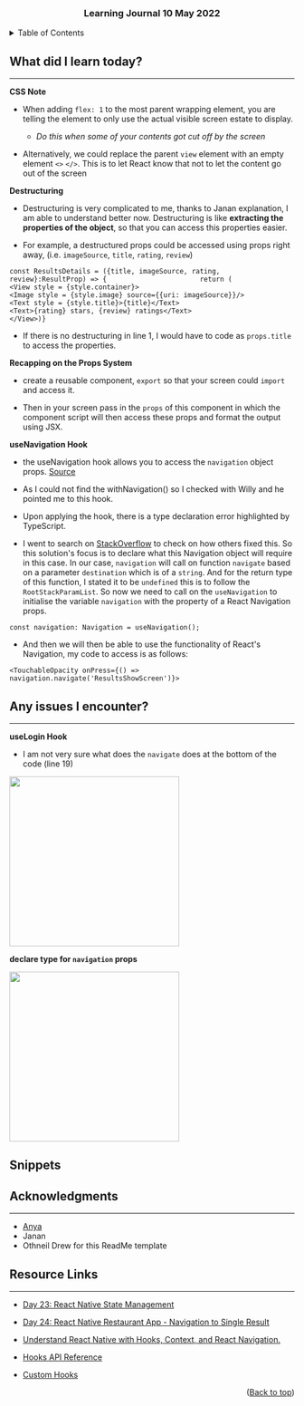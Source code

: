 <div id="top"></div>

<br />

<h3 align="center">Learning Journal 10 May 2022</h3>

<!-- TABLE OF CONTENTS -->
<details>
  <summary>Table of Contents</summary>
  <ul>
    <li><a href="#what-did-i-learn-today">What did I learn today?</a></li>
    <li><a href="#any-issues-i-encounter">Any issues I encounter?</a></li>
    <li><a href="#snippets">Snippets</a></li>
    <li><a href="#acknowledgments">Acknowledgments</a></li>
    <li><a href="#resource-links">Resource Links</a></li>
  </ul>
</details>

<!-- ABOUT THE PROJECT -->
## What did I learn today? ##
----
<!-- Type what you learnt here -->
**CSS Note**

  - When adding `flex: 1` to the most parent wrapping element, you are telling the element to only use the actual visible screen estate to display.

    - *Do this when some of your contents got cut off by the screen*

  - Alternatively, we could replace the parent `view` element with an empty element `<>` `</>`. This is to let React know that not to let the content go out of the screen

**Destructuring**

  - Destructuring is very complicated to me, thanks to Janan explanation, I am able to understand better now. Destructuring is like **extracting the properties of the object**, so that you can access this properties easier.

  - For example, a destructured props could be accessed using props right away, (i.e. `imageSource`, `title`, `rating`, `review`)
  
  ```const ResultsDetails = ({title, imageSource, rating, review}:ResultProp) => {                       return (                                                                                            <View style = {style.container}>                                                                   <Image style = {style.image} source={{uri: imageSource}}/>                                          <Text style = {style.title}>{title}</Text>                                                          <Text>{rating} stars, {review} ratings</Text>                                                           </View>)}```

  - If there is no destructuring in line 1, I would have to code as `props.title` to access the properties.

**Recapping on the Props System**

  - create a reusable component, `export` so that your screen could `import` and access it.

  - Then in your screen pass in the `props` of this component in which the component script will then access these props and format the output using JSX.

**useNavigation Hook**

  - the useNavigation hook allows you to access the `navigation` object props. [Source](https://reactnavigation.org/docs/use-navigation/)

  - As I could not find the withNavigation() so I checked with Willy and he pointed me to this hook.

  - Upon applying the hook, there is a type declaration error highlighted by TypeScript.

  - I went to search on [StackOverflow](https://stackoverflow.com/a/64296407) to check on how others fixed this. So this solution's focus is to declare what this Navigation object will require in this case. In our case, `navigation` will call on function `navigate` based on a parameter `destination` which is of a `string`. And for the return type of this function, I stated it to be `undefined` this is to follow the `RootStackParamList`. So now we need to call on the `useNavigation` to initialise the variable `navigation` with the property of a React Navigation props.

  ` const navigation: Navigation = useNavigation(); `

  - And then we will then be able to use the functionality of React's Navigation, my code to access is as follows:

  `<TouchableOpacity onPress={() => navigation.navigate('ResultsShowScreen')}>`

## Any issues I encounter? ##
----
<!-- Type Your Issues Faced today Here -->

**useLogin Hook**

- I am not very sure what does the `navigate` does at the bottom of the code (line 19)

<img src = './img/useLogin.png' height = '300' />

**declare type for `navigation` props**

<img src = './img/navigationProps.png' height = '300' />

## Snippets ##

<!-- ACKNOWLEDGMENTS -->
## Acknowledgments ##
----
* [Anya](https://github.com/huanganya/react-native-starter)
* Janan
* Othneil Drew for this ReadMe template

<!-- Resource Links -->
## Resource Links ##
----
* [Day 23: React Native State Management](https://docs.google.com/document/d/1gi-b9OeYKEOQ1KTVcfV8wCKC9yZQJp9UUGYFchH3lRA/edit)

* [Day 24: React Native Restaurant App - Navigation to Single Result](https://docs.google.com/document/d/1YHYjEg00tK1dWpwxV0v2FefcmLr-A1OfKVrpPw2DwDU/edit#heading=h.e9flh4v041dw)

* [Understand React Native with Hooks, Context, and React Navigation.](https://nlbsg.udemy.com/course/the-complete-react-native-and-redux-course/learn/lecture/15706480#overview)

* [Hooks API Reference](https://reactjs.org/docs/hooks-reference.html)

* [Custom Hooks](https://reactjs.org/docs/hooks-custom.html)

<p align="right">(<a href="#top">Back to top</a>)</p>

